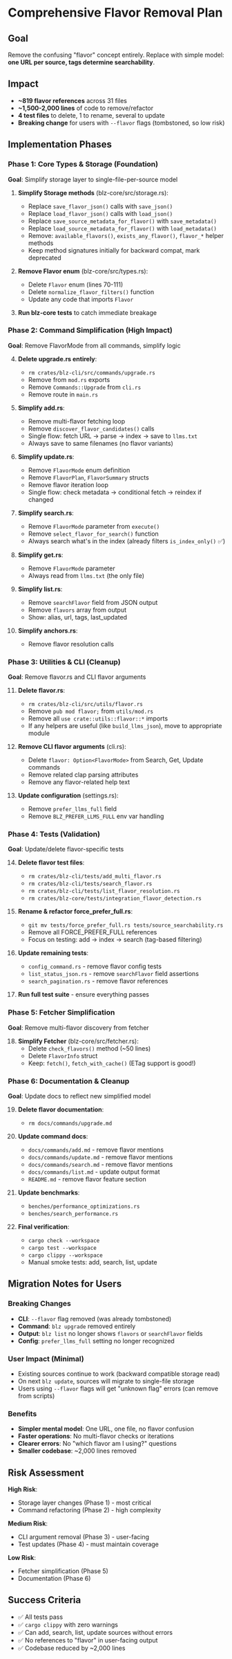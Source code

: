 # Comprehensive Flavor Removal Plan

## Goal
Remove the confusing "flavor" concept entirely. Replace with simple model: **one URL per source, tags determine searchability**.

## Impact
- **~819 flavor references** across 31 files
- **~1,500-2,000 lines** of code to remove/refactor
- **4 test files** to delete, 1 to rename, several to update
- **Breaking change** for users with `--flavor` flags (tombstoned, so low risk)

## Implementation Phases

### Phase 1: Core Types & Storage (Foundation)
**Goal**: Simplify storage layer to single-file-per-source model

1. **Simplify Storage methods** (blz-core/src/storage.rs):
   - Replace `save_flavor_json()` calls with `save_json()`
   - Replace `load_flavor_json()` calls with `load_json()`
   - Replace `save_source_metadata_for_flavor()` with `save_metadata()`
   - Replace `load_source_metadata_for_flavor()` with `load_metadata()`
   - Remove: `available_flavors()`, `exists_any_flavor()`, `flavor_*` helper methods
   - Keep method signatures initially for backward compat, mark deprecated

2. **Remove Flavor enum** (blz-core/src/types.rs):
   - Delete `Flavor` enum (lines 70-111)
   - Delete `normalize_flavor_filters()` function
   - Update any code that imports `Flavor`

3. **Run blz-core tests** to catch immediate breakage

### Phase 2: Command Simplification (High Impact)
**Goal**: Remove FlavorMode from all commands, simplify logic

4. **Delete upgrade.rs entirely**:
   - `rm crates/blz-cli/src/commands/upgrade.rs`
   - Remove from `mod.rs` exports
   - Remove `Commands::Upgrade` from `cli.rs`
   - Remove route in `main.rs`

5. **Simplify add.rs**:
   - Remove multi-flavor fetching loop
   - Remove `discover_flavor_candidates()` calls
   - Single flow: fetch URL → parse → index → save to `llms.txt`
   - Always save to same filenames (no flavor variants)

6. **Simplify update.rs**:
   - Remove `FlavorMode` enum definition
   - Remove `FlavorPlan`, `FlavorSummary` structs
   - Remove flavor iteration loop
   - Single flow: check metadata → conditional fetch → reindex if changed

7. **Simplify search.rs**:
   - Remove `FlavorMode` parameter from `execute()`
   - Remove `select_flavor_for_search()` function
   - Always search what's in the index (already filters `is_index_only()` ✅)

8. **Simplify get.rs**:
   - Remove `FlavorMode` parameter
   - Always read from `llms.txt` (the only file)

9. **Simplify list.rs**:
   - Remove `searchFlavor` field from JSON output
   - Remove `flavors` array from output
   - Show: alias, url, tags, last_updated

10. **Simplify anchors.rs**:
    - Remove flavor resolution calls

### Phase 3: Utilities & CLI (Cleanup)
**Goal**: Remove flavor.rs and CLI flavor arguments

11. **Delete flavor.rs**:
    - `rm crates/blz-cli/src/utils/flavor.rs`
    - Remove `pub mod flavor;` from `utils/mod.rs`
    - Remove all `use crate::utils::flavor::*` imports
    - If any helpers are useful (like `build_llms_json`), move to appropriate module

12. **Remove CLI flavor arguments** (cli.rs):
    - Delete `flavor: Option<FlavorMode>` from Search, Get, Update commands
    - Remove related clap parsing attributes
    - Remove any flavor-related help text

13. **Update configuration** (settings.rs):
    - Remove `prefer_llms_full` field
    - Remove `BLZ_PREFER_LLMS_FULL` env var handling

### Phase 4: Tests (Validation)
**Goal**: Update/delete flavor-specific tests

14. **Delete flavor test files**:
    - `rm crates/blz-cli/tests/add_multi_flavor.rs`
    - `rm crates/blz-cli/tests/search_flavor.rs`
    - `rm crates/blz-cli/tests/list_flavor_resolution.rs`
    - `rm crates/blz-core/tests/integration_flavor_detection.rs`

15. **Rename & refactor force_prefer_full.rs**:
    - `git mv tests/force_prefer_full.rs tests/source_searchability.rs`
    - Remove all FORCE_PREFER_FULL references
    - Focus on testing: add → index → search (tag-based filtering)

16. **Update remaining tests**:
    - `config_command.rs` - remove flavor config tests
    - `list_status_json.rs` - remove `searchFlavor` field assertions
    - `search_pagination.rs` - remove flavor references

17. **Run full test suite** - ensure everything passes

### Phase 5: Fetcher Simplification
**Goal**: Remove multi-flavor discovery from fetcher

18. **Simplify Fetcher** (blz-core/src/fetcher.rs):
    - Delete `check_flavors()` method (~50 lines)
    - Delete `FlavorInfo` struct
    - Keep: `fetch()`, `fetch_with_cache()` (ETag support is good!)

### Phase 6: Documentation & Cleanup
**Goal**: Update docs to reflect new simplified model

19. **Delete flavor documentation**:
    - `rm docs/commands/upgrade.md`

20. **Update command docs**:
    - `docs/commands/add.md` - remove flavor mentions
    - `docs/commands/update.md` - remove flavor mentions
    - `docs/commands/search.md` - remove flavor mentions
    - `docs/commands/list.md` - update output format
    - `README.md` - remove flavor feature section

21. **Update benchmarks**:
    - `benches/performance_optimizations.rs`
    - `benches/search_performance.rs`

22. **Final verification**:
    - `cargo check --workspace`
    - `cargo test --workspace`
    - `cargo clippy --workspace`
    - Manual smoke tests: add, search, list, update

## Migration Notes for Users

### Breaking Changes
- **CLI**: `--flavor` flag removed (was already tombstoned)
- **Command**: `blz upgrade` removed entirely
- **Output**: `blz list` no longer shows `flavors` or `searchFlavor` fields
- **Config**: `prefer_llms_full` setting no longer recognized

### User Impact (Minimal)
- Existing sources continue to work (backward compatible storage read)
- On next `blz update`, sources will migrate to single-file storage
- Users using `--flavor` flags will get "unknown flag" errors (can remove from scripts)

### Benefits
- **Simpler mental model**: One URL, one file, no flavor confusion
- **Faster operations**: No multi-flavor checks or iterations
- **Clearer errors**: No "which flavor am I using?" questions
- **Smaller codebase**: ~2,000 lines removed

## Risk Assessment

**High Risk**:
- Storage layer changes (Phase 1) - most critical
- Command refactoring (Phase 2) - high complexity

**Medium Risk**:
- CLI argument removal (Phase 3) - user-facing
- Test updates (Phase 4) - must maintain coverage

**Low Risk**:
- Fetcher simplification (Phase 5)
- Documentation (Phase 6)

## Success Criteria
- ✅ All tests pass
- ✅ `cargo clippy` with zero warnings
- ✅ Can add, search, list, update sources without errors
- ✅ No references to "flavor" in user-facing output
- ✅ Codebase reduced by ~2,000 lines
